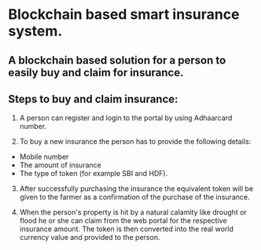 # Blockchain based smart insurance system.

## A blockchain based solution for a person to easily buy and claim for insurance.

## Steps to buy and claim insurance:
1. A person can register and login to the portal by using Adhaarcard number. 

2. To buy a new insurance the person has to provide the following details: 
* Mobile number
* The amount of insurance
* The type of token (for example SBI and HDF). 

3. After successfully purchasing the insurance the equivalent token will be given to the farmer as a confirmation of the purchase of the insurance.

4. When the person's property is hit by a natural calamity like drought or flood he or she can claim from the web portal for the respective insurance amount. The token is then converted into the real world currency value and provided to the person.  
